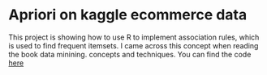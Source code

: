 # Apriori on kaggle ecommerce data
This project is showing how to use R to implement association rules, which is used to find frequent itemsets. I came across this concept when reading the book data minining. concepts and techniques. You can find the code [here](https://github.com/xgao0412/Apriori-on-kaggle-ecommerce-data/blob/master/ecommerce.Rmd)

